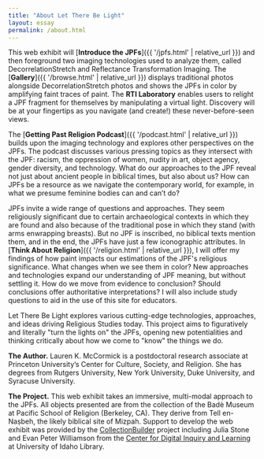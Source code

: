 ```yaml
---
title: "About Let There Be Light"
layout: essay
permalink: /about.html
---
```


This web exhibit will [**Introduce the JPFs**]({{ '/jpfs.html' | relative_url }}) and then foreground two imaging technologies used to analyze them, called DecorrelationStretch and Reflectance Transformation Imaging. The [**Gallery**]({{ '/browse.html' | relative_url }}) displays traditional photos alongside DecorrelationStretch photos and shows the JPFs in color by amplifying faint traces of paint. The **RTI Laboratory** enables users to relight a JPF fragment for themselves by manipulating a virtual light. Discovery will be at your fingertips as you navigate (and create!) these never-before-seen views.

The [**Getting Past Religion Podcast**]({{ '/podcast.html' | relative_url }}) builds upon the imaging technology and explores other perspectives on the JPFs. The podcast discusses various pressing topics as they intersect with the JPF: racism, the oppression of women, nudity in art, object agency, gender diversity, and technology. What do our approaches to the JPF reveal not just about ancient people in biblical times, but also about us? How can JPFs be a resource as we navigate the contemporary world, for example, in what we presume feminine bodies can and can’t do?

JPFs invite a wide range of questions and approaches. They seem religiously significant due to certain archaeological contexts in which they are found and also because of the traditional pose in which they stand (with arms enwrapping breasts). But no JPF is inscribed, no biblical texts mention them, and in the end, the JPFs have just a few iconographic attributes. In [**Think About Religion**]({{ '/religion.html' | relative_url }}), I will offer my findings of how paint impacts our estimations of the JPF's religious significance. What changes when we see them in color? New approaches and technologies expand our understanding of JPF meaning, but without settling it. How do we move from evidence to conclusion? Should conclusions offer authoritative interpretations? I will also include study questions to aid in the use of this site for educators.

Let There Be Light explores various cutting-edge technologies, approaches, and ideas driving Religious Studies today. This project aims to figuratively and literally "turn the lights on" the JPFs, opening new potentialities and thinking critically about how we come to "know" the things we do.

**The Author.** Lauren K. McCormick is a postdoctoral research associate at Princeton University’s Center for Culture, Society, and Religion. She has degrees from Rutgers University, New York University, Duke University, and Syracuse University.

**The Project.** This web exhibit takes an immersive, multi-modal approach to the JPFs. All objects presented are from the collection of the Badè Museum at Pacific School of Religion (Berkeley, CA). They derive from Tell en-Naṣbeh, the likely biblical site of Mizpah. Support to develop the web exhibit was provided by the [CollectionBuilder](https://collectionbuilder.github.io/) project including Julia Stone and Evan Peter Williamson from the [Center for Digital Inquiry and Learning](https://cdil.lib.uidaho.edu/) at University of Idaho Library.
